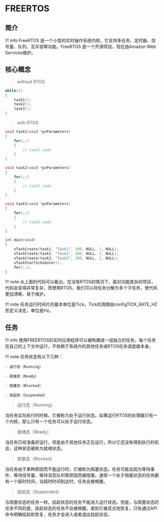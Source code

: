 # FREERTOS

## 简介

!!! info
    FreeRTOS 是一个小型的实时操作系统内核，它支持多任务、定时器、信号量、队列、互斥锁等功能。FreeRTOS 是一个开源项目，现在由Amazon Web Services维护。

## 核心概念

> without RTOS

```c
while(1)
{
    task1();
    task2();
    task3();
}
```

> with RTOS

```c
void task1(void *pvParameters)
{
    for(;;)
    {
        // task1 code
    }
}

void task2(void *pvParameters)
{
    for(;;)
    {
        // task2 code
    }
}

void task3(void *pvParameters)
{
    for(;;)
    {
        // task3 code
    }
}

int main(void)
{
    xTaskCreate(task1, "Task1", 100, NULL, 1, NULL);
    xTaskCreate(task2, "Task2", 100, NULL, 1, NULL);
    xTaskCreate(task3, "Task3", 100, NULL, 1, NULL);
    vTaskStartScheduler();
    for(;;);
}
```
!!! note
    从上面的代码可以看出，在没有RTOS的情况下，面对功能庞杂的项目，代码会变得非常复杂，而使用RTOS，我们可以将任务分解为多个子任务，使代码更加清晰、易于维护。

!!! note
    任务运行时间片的基本单位是Tick，Tick的周期由configTICK_RATE_HZ宏定义决定，单位是Hz。

## 任务

!!! info
    使用FREERTOS的实时应用程序可以被构建成一组独立的任务，每个任务在自己的上下文中运行，不依赖于系统内的其他任务或RTOS任务调度器本身。

!!! note
    任务状态有以下几种：

    - 运行态（Running）

    - 就绪态（Ready）

    - 阻塞态（Blocked）
  
    - 挂起态（Suspended）

> 运行态（Running）

当任务实际执行的时候，它被称为处于运行状态。如果运行RTOS的处理器只有一个内核，那么只有一个任务可以处于运行状态。

> 就绪态（Ready）

当任务已经准备好运行，但是由于其他任务正在运行，所以它还没有得到执行的机会，这种状态被称为就绪状态。

> 阻塞态（Blocked）

当任务由于某种原因而不能运行时，它被称为阻塞状态。任务可能会因为等待事件、等待信号量、等待消息队列等原因而被阻塞。通常一个处于阻塞状态的任务都有一个超时时间，当超时时间到达时，任务会被唤醒。

> 挂起态（Suspended）

与阻塞状态的任务一样，挂起状态的任务不能进入运行状态。但是，与阻塞状态的任务不同的是，挂起状态的任务不会被唤醒，直到它被显式地恢复。只有通过API命令明确挂起和恢复，任务才会进入或者退出挂起状态。
